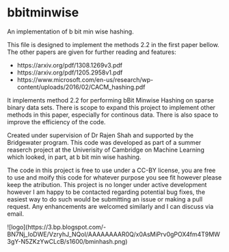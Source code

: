 # bbitminwise
<p>An implementation of b bit min wise hashing. </p>
<p>This file is designed to implement the methods 2.2 in the first paper bellow. The other papers are given for further reading and features: <ul>
<li>https://arxiv.org/pdf/1308.1269v3.pdf</li>
<li>https://arxiv.org/pdf/1205.2958v1.pdf </li>
<li>https://www.microsoft.com/en-us/research/wp-content/uploads/2016/02/CACM_hashing.pdf</li></ul>
It implements method 2.2 for performing bBit Minwise Hashing on sparse binary data sets. There is scope to expand this project to implement other methods in this paper, especially for continous data. There is also space to improve the efficiency of the code.</p>
<p>Created under supervision of Dr Rajen Shah and supported by the Bridgewater program. This code was developed as part of a summer reaserch project at the Univerisity of Cambridge on Machine Learning which looked, in part, at b bit min wise hashing.</p>
<p>The code in this project is free to use under a CC-BY license, you are free to use and moify this code for whatever purpose you see fit however please keep the atribution. This project is no longer under active development however I am happy to be contacted regarding potential bug fixes, the easiest way to do such would be submitting an issue or making a pull request. Any enhancements are welcomed similarly and I can discuss via email.</p>
![logo](https://3.bp.blogspot.com/-BN7Nj_IoDWE/VzryhJ_NQoI/AAAAAAAAR0Q/x0AsMiPrv0gPOX4fm4T9MW3gY-N5ZKzYwCLcB/s1600/bminhash.png)
